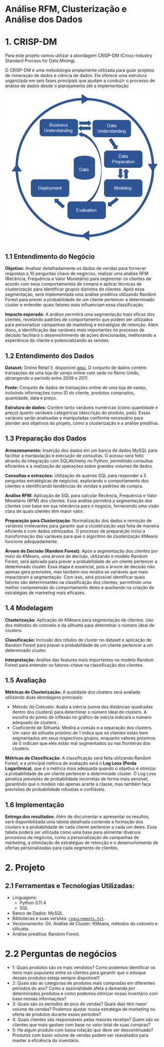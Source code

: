 # Análise RFM, Clusterização e Análise dos Dados

# 1. CRISP-DM
Para este projeto vamos utilizar a abordagem  CRISP-DM (Cross-Industry Standard Process for Data Mining).

O CRISP-DM é uma metodologia amplamente utilizada para guiar projetos de mineração de dados e ciência de dados. Ele oferece uma estrutura organizada em seis fases principais que ajudam a conduzir o processo de análise de dados desde o planejamento até a implementação

![alt text](images/image.png)

## 1.1 Entendimento do Negócio
**Objetivo:** Analisar detalhadamente os dados de vendas para fornecer respostas a 10 perguntas chave de negócios, realizar uma análise RFM (Recência, Frequência e Valor Monetário) para segmentar os clientes de acordo com seus comportamentos de compra e aplicar técnicas de clusterização para identificar grupos distintos de clientes. Após essa segmentação, será implementada uma análise preditiva utilizando Random Forest para prever a probabilidade de um cliente pertencer a determinado cluster e entender quais fatores mais influenciam essa classificação.

**Impacto esperado:** A análise permitirá uma segmentação mais eficaz dos clientes, revelando padrões de comportamento que podem ser utilizados para personalizar campanhas de marketing e estratégias de retenção. Além disso, a identificação das variáveis mais importantes no processo de decisão facilitará o desenvolvimento de ações direcionadas, melhorando a experiência do cliente e potencializando as vendas.

## 1.2 Entendimento dos Dados
**Dataset:** Online Retail II, disponível [aqui.](https://archive.ics.uci.edu/dataset/502/online+retail+ii) O conjunto de dados contém transações de uma loja de varejo online com sede no Reino Unido, abrangendo o período entre 2009 e 2011.

**Fonte:** Conjunto de dados de transações online de uma loja de varejo, incluindo informações como ID do cliente, produtos comprados, quantidade, data e preço.

**Estrutura de dados:** Contém tanto variáveis numéricas (como quantidade e preço) quanto variáveis categóricas (descrição do produto, país). Essas variáveis serão analisadas e manipuladas conforme necessário para atender aos objetivos do projeto, como a clusterização e a análise preditiva.

## 1.3 Preparação dos Dados
**Armazenamento:** Inserção dos dados em um banco de dados MySQL para facilitar a manipulação e execução de consultas. O acesso será feito através da integração com SQLAlchemy no Python, permitindo consultas eficientes e a realização de operações sobre grandes volumes de dados.

**Consultas e extrações:** Utilização de queries SQL para responder a 5 perguntas estratégicas de negócios, explorando o comportamento dos clientes e identificando tendências de vendas e padrões de compra.

**Análise RFM:** Aplicação de SQL para calcular Recência, Frequência e Valor Monetário (RFM) dos clientes. Essa análise permitirá a segmentação dos clientes com base em sua relevância para o negócio, fornecendo uma visão clara de quais clientes têm maior valor.

**Preparação para Clusterização:** Normalização dos dados e remoção de variáveis irrelevantes para garantir que a clusterização seja feita de maneira eficiente e com dados otimizados. O processo de preparação inclui a transformação das variáveis para que o algoritmo de clusterização KMeans funcione adequadamente.

**Árvore de Decisão (Random Forest):** Após a segmentação dos clientes por meio do KMeans, uma árvore de decisão, utilizando o modelo Random Forest, será aplicada para prever a probabilidade de um cliente pertencer a determinado cluster. Essa etapa é essencial, pois a árvore de decisão não apenas gera previsões, mas também nos mostra as variáveis que mais impactaram a segmentação. Com isso, será possível identificar quais fatores são determinantes na classificação dos clientes, permitindo uma melhor compreensão do comportamento deles e auxiliando na criação de estratégias de marketing mais eficazes.

## 1.4 Modelagem
**Clusterização:** Aplicação do KMeans para segmentação de clientes. Uso dos métodos do cotovelo e da silhueta para determinar o número ideal de clusters.

**Classificação:** Inclusão dos rótulos de cluster no dataset e aplicação de Random Forest para prever a probabilidade de um cliente pertencer a um determinado cluster.

**Interpretação:** Análise das features mais importantes no modelo Random Forest para entender os fatores-chave na classificação dos clientes.

## 1.5 Avaliação

**Métricas de Clusterização:** A qualidade dos clusters será avaliada utilizando duas abordagens principais:  
- Método do Cotovelo: Avalia a inércia (soma das distâncias quadradas dentro dos clusters) para determinar o número ideal de clusters. A escolha do ponto de inflexão no gráfico de inércia indicará o número adequado de clusters.
- Coeficiente de Silhueta: Medirá a coesão e a separação dos clusters. Um valor de silhueta próximo de 1 indica que os clientes estão bem segmentados em seus respectivos grupos, enquanto valores próximos de 0 indicam que eles estão mal segmentados ou nas fronteiras dos clusters.

**Métricas de Classificação:** A classificação será feita utilizando Random Forest, e a principal métrica de avaliação será o **Log Loss (Perda Logarítmica)**, que é a métrica mais adequada quando o objetivo é otimizar a probabilidade de um cliente pertencer a determinado cluster. O Log Loss penaliza previsões de probabilidade incorretas de forma mais sensível, garantindo que o modelo não apenas acerte a classe, mas também faça previsões de probabilidade robustas e confiáveis.

## 1.6 Implementação

**Entrega dos resultados:** Além de documentar e apresentar os resultos, será disponibilizada uma tabela detalhada contendo a formação dos clusters e a probabilidade de cada cliente pertencer a cada um deles. Essa tabela poderá ser utilizada como uma base para alimentar diversos processos de negócios, como a personalização de campanhas de marketing, a otimização de estratégias de retenção e o desenvolvimento de ofertas personalizadas para cada segmento de clientes.

# 2. Projeto
## 2.1 Ferramentas e Tecnologias Utilizadas:
- Linguagens: 
    - Python 3.11.4
    - SQL
- Banco de Dados: MySQL.
- Bibliotecas e suas versões:  [`requirements.txt`](./requirements.txt).
- Versionamento: Git.
Análise de Cluster: KMeans, métodos do cotovelo e silhueta.
- Análise preditiva: Random Forest.

# 2.2 Perguntas de negócios
- 1: Quais produtos são os mais vendidos?
Como podemos identificar os itens mais populares entre os clientes para garantir que o estoque desses produtos esteja sempre disponível?
- 2: Quais são as categorias de produtos mais compradas em diferentes períodos do ano? Como a sazonalidade afeta a demanda por determinados produtos e como podemos otimizar nosso inventário com base nessas informações?
- 3: Quais são os períodos de pico de vendas? Quais dias têm maior volume de vendas? Podemos ajustar nossa estratégia de marketing ou oferta de produtos durante esses períodos?
- 4: Quais clientes são responsáveis pelas maiores receitas? Quem são os clientes que mais gastam com base no valor total de suas compras?
- 5: Há algum produto com baixa rotação que deve ser descontinuado? Produtos com baixo volume de vendas podem ser reavaliados para manter a eficiência do inventário.





